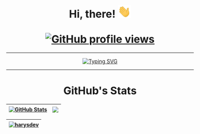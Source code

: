 <h1 align="center">
  <b>Hi, there! </b><a href="#"><img src="https://raw.githubusercontent.com/harys722/harys722/main/img/wave.gif" title="Hey!" alt="wave" width="35" /></a>
  <br /><br />
  <a href="#"><img src="https://komarev.com/ghpvc/?username=harysdev&label=profile+views&color=yellow&style=for-the-badge&abbreviated=true" alt="GitHub profile views" /></a>
</h1>

---

<p align="center">
  <a href="#"><img src="https://readme-typing-svg.demolab.com?font=Fira+Code&pause=1000&color=DDF700&background=63FFE100&width=435&lines=Hello+there!;Welcome+to+my+GitHub+profile!" alt="Typing SVG" /></a>
</p>

---

<h1 align="center">GitHub's Stats</h1>

| <a href="#"><img align="center" src="https://gh-rs.vercel.app/api?username=harysdev&layout=compact&langs_count=8&card_width=320&theme=gruvbox" alt="GitHub Stats" /></a> | <a href="#"><img align="center" src="https://gh-rs.vercel.app/api/top-langs?username=harysdev&theme=gruvbox" /></a> |
| ------------- | -------------- |

| <a href="#"><img align="center" src="https://grss.vercel.app/?user=harysdev&theme=gruvbox" alt="harysdev" /></a> |
| -------------- |
